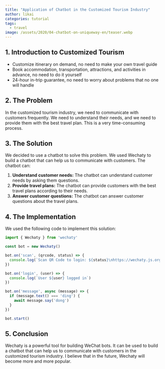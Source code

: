 ```yaml
---
title: "Application of Chatbot in the Customized Tourism Industry"
author: likai
categories: tutorial
tags:
  - travel
image: /assets/2020/04-chatbot-on-uniqueway-en/teaser.webp
---
```


## 1. Introduction to Customized Tourism

* Customize itinerary on demand, no need to make your own travel guide
* Book accommodation, transportation, attractions, and activities in advance, no need to do it yourself
* 24-hour in-trip guarantee, no need to worry about problems that no one will handle

## 2. The Problem

In the customized tourism industry, we need to communicate with customers frequently. We need to understand their needs, and we need to provide them with the best travel plan. This is a very time-consuming process.

## 3. The Solution

We decided to use a chatbot to solve this problem. We used Wechaty to build a chatbot that can help us to communicate with customers. The chatbot can:

1. **Understand customer needs:** The chatbot can understand customer needs by asking them questions.
2. **Provide travel plans:** The chatbot can provide customers with the best travel plans according to their needs.
3. **Answer customer questions:** The chatbot can answer customer questions about the travel plans.

## 4. The Implementation

We used the following code to implement this solution:

```typescript
import { Wechaty } from 'wechaty'

const bot = new Wechaty()

bot.on('scan', (qrcode, status) => {
  console.log(`Scan QR Code to login: ${status}\nhttps://wechaty.js.org/qrcode/${encodeURIComponent(qrcode)}`)
})

bot.on('login', (user) => {
  console.log(`User ${user} logged in`)
})

bot.on('message', async (message) => {
  if (message.text() === 'ding') {
    await message.say('dong')
  }
})

bot.start()
```

## 5. Conclusion

Wechaty is a powerful tool for building WeChat bots. It can be used to build a chatbot that can help us to communicate with customers in the customized tourism industry. I believe that in the future, Wechaty will become more and more popular.
